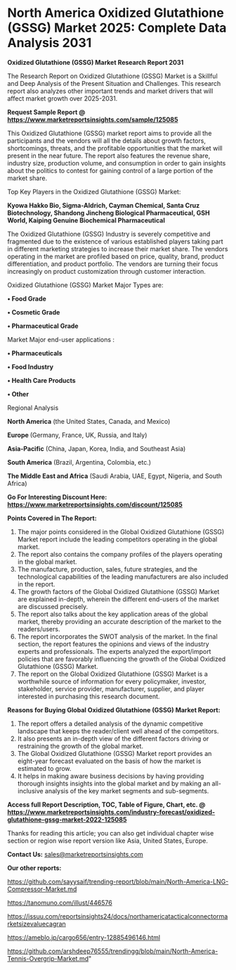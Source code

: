 # North America Oxidized Glutathione (GSSG) Market 2025: Complete Data Analysis 2031

<strong>Oxidized Glutathione (GSSG) Market Research Report 2031</strong>

The Research Report on Oxidized Glutathione (GSSG) Market is a Skillful and Deep Analysis of the Present Situation and Challenges. This research report also analyzes other important trends and market drivers that will affect market growth over 2025-2031.

<strong>Request Sample Report @ <a href=https://www.marketreportsinsights.com/sample/125085>https://www.marketreportsinsights.com/sample/125085</a></strong>

This Oxidized Glutathione (GSSG) market report aims to provide all the participants and the vendors will all the details about growth factors, shortcomings, threats, and the profitable opportunities that the market will present in the near future. The report also features the revenue share, industry size, production volume, and consumption in order to gain insights about the politics to contest for gaining control of a large portion of the market share.

Top Key Players in the Oxidized Glutathione (GSSG) Market:

<strong>Kyowa Hakko Bio, Sigma-Aldrich, Cayman Chemical, Santa Cruz Biotechnology, Shandong Jincheng Biological Pharmaceutical, GSH World, Kaiping Genuine Biochemical Pharmaceutical</strong>

The Oxidized Glutathione (GSSG) Industry is severely competitive and fragmented due to the existence of various established players taking part in different marketing strategies to increase their market share. The vendors operating in the market are profiled based on price, quality, brand, product differentiation, and product portfolio. The vendors are turning their focus increasingly on product customization through customer interaction.

Oxidized Glutathione (GSSG) Market Major Types are:

<strong>• Food Grade

• Cosmetic Grade

• Pharmaceutical Grade</strong>

Market Major end-user applications :

<strong>• Pharmaceuticals

• Food Industry

• Health Care Products

• Other</strong>

Regional Analysis

</u><strong><b>North America</b></strong> (the United States, Canada, and Mexico)

<strong><b>Europe </b></strong>(Germany, France, UK, Russia, and Italy)

<strong><b>Asia-Pacific</b></strong> (China, Japan, Korea, India, and Southeast Asia)

<strong><b>South America</b></strong> (Brazil, Argentina, Colombia, etc.)

<strong><b>The Middle East and Africa</b></strong> (Saudi Arabia, UAE, Egypt, Nigeria, and South Africa)

<strong>Go For Interesting Discount Here: <a href=https://www.marketreportsinsights.com/discount/125085>https://www.marketreportsinsights.com/discount/125085</a></strong>

<strong>Points Covered in The Report:</strong>
<ol>
  <li>The major points considered in the Global Oxidized Glutathione (GSSG) Market report include the leading competitors operating in the global market.</li>
  <li>The report also contains the company profiles of the players operating in the global market.</li>
  <li>The manufacture, production, sales, future strategies, and the technological capabilities of the leading manufacturers are also included in the report.</li>
  <li>The growth factors of the Global Oxidized Glutathione (GSSG) Market are explained in-depth, wherein the different end-users of the market are discussed precisely.</li>
  <li>The report also talks about the key application areas of the global market, thereby providing an accurate description of the market to the readers/users.</li>
  <li>The report incorporates the SWOT analysis of the market. In the final section, the report features the opinions and views of the industry experts and professionals. The experts analyzed the export/import policies that are favorably influencing the growth of the Global Oxidized Glutathione (GSSG) Market.</li>
  <li>The report on the Global Oxidized Glutathione (GSSG) Market is a worthwhile source of information for every policymaker, investor, stakeholder, service provider, manufacturer, supplier, and player interested in purchasing this research document.</li>
</ol>
<strong>Reasons for Buying Global Oxidized Glutathione (GSSG) Market Report:</strong>

<ol>
  <li>The report offers a detailed analysis of the dynamic competitive landscape that keeps the reader/client well ahead of the competitors.</li>
  <li>It also presents an in-depth view of the different factors driving or restraining the growth of the global market.</li>
  <li>The Global Oxidized Glutathione (GSSG) Market report provides an eight-year forecast evaluated on the basis of how the market is estimated to grow.</li>
  <li>It helps in making aware business decisions by having providing thorough insights insights into the global market and by making an all-inclusive analysis of the key market segments and sub-segments.</li>
</ol>
<strong>Access full Report Description, TOC, Table of Figure, Chart, etc. @ <a href=https://www.marketreportsinsights.com/industry-forecast/oxidized-glutathione-gssg-market-2022-125085>https://www.marketreportsinsights.com/industry-forecast/oxidized-glutathione-gssg-market-2022-125085</a></strong>


Thanks for reading this article; you can also get individual chapter wise section or region wise report version like Asia, United States, Europe.

<strong>Contact Us:</strong>
sales@marketreportsinsights.com

<strong>Our other reports:</strong>

<a href=https://github.com/sayysaif/trending-report/blob/main/North-America-LNG-Compressor-Market.md>https://github.com/sayysaif/trending-report/blob/main/North-America-LNG-Compressor-Market.md</a>

<a href=https://tanomuno.com/illust/446576>https://tanomuno.com/illust/446576</a>

<a href=https://issuu.com/reportsinsights24/docs/northamericatacticalconnectormarketsizevaluecagran>https://issuu.com/reportsinsights24/docs/northamericatacticalconnectormarketsizevaluecagran</a>

<a href=https://ameblo.jp/cargo656/entry-12885496146.html>https://ameblo.jp/cargo656/entry-12885496146.html</a>

<a href=https://github.com/arshdeep76555/trendingg/blob/main/North-America-Tennis-Overgrip-Market.md>https://github.com/arshdeep76555/trendingg/blob/main/North-America-Tennis-Overgrip-Market.md</a>"
